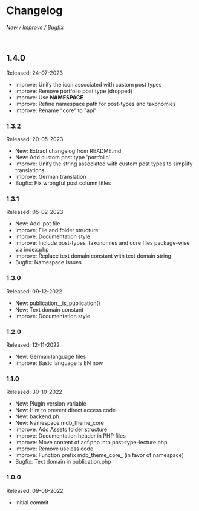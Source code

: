 # Changelog

_New / Improve / Bugfix_

<br>

## 1.4.0
Released: 24-07-2023

- Improve: Unify the icon associated with custom post types
- Improve: Remove portfolio post type (dropped)
- Improve: Use __NAMESPACE__
- Improve: Refine namespace path for post-types and taxonomies
- Improve: Rename "core" to "api"


### 1.3.2
Released: 20-05-2023

- New: Extract changelog from README.md
- New: Add custom post type 'portfolio'
- Improve: Unify the string associated with custom post types to simplify translations
- Improve: German translation
- Bugfix: Fix wrongful post column titles


### 1.3.1
Released: 05-02-2023

- New: Add .pot file
- Improve: File and folder structure
- Improve: Documentation style
- Improve: Include post-types, taxonomies and core files package-wise via index.php
- Improve: Replace text domain constant with text domain string
- Bugfix: Namespace issues


### 1.3.0
Released: 09-12-2022

- New: publication__is_publication()
- New: Text domain constant
- Improve: Documentation style


### 1.2.0
Released: 12-11-2022

- New: German language files
- Improve: Basic language is EN now


### 1.1.0
Released: 30-10-2022

- New: Plugin version variable
- New: Hint to prevent direct access code
- New: backend.ph
- New: Namespace mdb_theme_core
- Improve: Add Assets folder structure
- Improve: Documentation header in PHP files
- Improve: Move content of acf.php into post-type-lecture.php
- Improve: Remove useless code
- Improve: Function prefix mdb_theme_core_ (in favor of namespace)
- Bugfix: Text domain in publication.php


### 1.0.0
Released: 09-06-2022

- Initial commit
